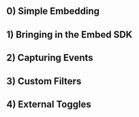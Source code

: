 ## 0) Simple Embedding

## 1) Bringing in the Embed SDK

## 2) Capturing Events

## 3) Custom Filters

## 4) External Toggles